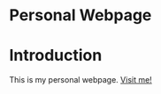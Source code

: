 Personal Webpage
====================
# Introduction
This is my personal webpage. [Visit me!](stlong0521.github.io)

